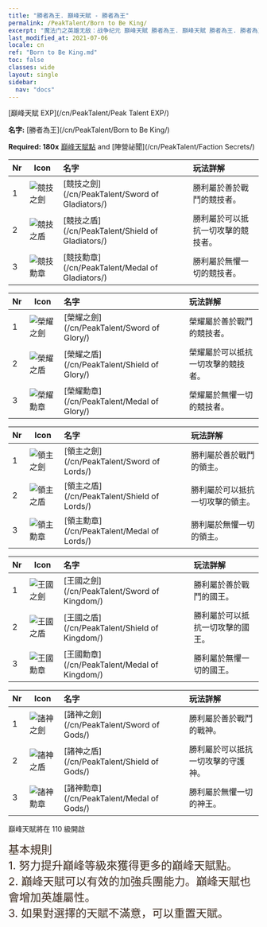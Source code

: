 ```yaml
---
title: "勝者為王. 巔峰天賦 - 勝者為王"
permalink: /PeakTalent/Born to Be King/
excerpt: "魔法门之英雄无敌：战争纪元 巔峰天賦 勝者為王. 巔峰天賦 勝者為王. 勝者為王"
last_modified_at: 2021-07-06
locale: cn
ref: "Born to Be King.md"
toc: false
classes: wide
layout: single
sidebar:
  nav: "docs"
---
```


  [巔峰天賦 EXP](/cn/PeakTalent/Peak Talent EXP/)

  **名字:** [勝者為王](/cn/PeakTalent/Born to Be King/)

  **Required: 180x** [巔峰天賦點](/cn/Items/con_934/) and [陣營祕聞](/cn/PeakTalent/Faction Secrets/)

  | Nr | Icon | 名字 | 玩法詳解 |
  |:---|------|:-----------|:-----------|
  | 1 | ![競技之劍](/images/pt/talent_4101.png) | [競技之劍](/cn/PeakTalent/Sword of Gladiators/) | 勝利屬於善於戰鬥的競技者。 |
  | 2 | ![競技之盾](/images/pt/talent_4102.png) | [競技之盾](/cn/PeakTalent/Shield of Gladiators/) | 勝利屬於可以抵抗一切攻擊的競技者。 |
  | 3 | ![競技勳章](/images/pt/talent_4103.png) | [競技勳章](/cn/PeakTalent/Medal of Gladiators/) | 勝利屬於無懼一切的競技者。 |


  | Nr | Icon | 名字 | 玩法詳解 |
  |:---|------|:-----------|:-----------|
  | 1 | ![榮耀之劍](/images/pt/talent_4201.png) | [榮耀之劍](/cn/PeakTalent/Sword of Glory/) | 榮耀屬於善於戰鬥的競技者。 |
  | 2 | ![榮耀之盾](/images/pt/talent_4202.png) | [榮耀之盾](/cn/PeakTalent/Shield of Glory/) | 榮耀屬於可以抵抗一切攻擊的競技者。 |
  | 3 | ![榮耀勳章](/images/pt/talent_4203.png) | [榮耀勳章](/cn/PeakTalent/Medal of Glory/) | 榮耀屬於無懼一切的競技者。 |


  | Nr | Icon | 名字 | 玩法詳解 |
  |:---|------|:-----------|:-----------|
  | 1 | ![領主之劍](/images/pt/talent_4301.png) | [領主之劍](/cn/PeakTalent/Sword of Lords/) | 勝利屬於善於戰鬥的領主。 |
  | 2 | ![領主之盾](/images/pt/talent_4302.png) | [領主之盾](/cn/PeakTalent/Shield of Lords/) | 勝利屬於可以抵抗一切攻擊的領主。 |
  | 3 | ![領主勳章](/images/pt/talent_4303.png) | [領主勳章](/cn/PeakTalent/Medal of Lords/) | 勝利屬於無懼一切的領主。 |


  | Nr | Icon | 名字 | 玩法詳解 |
  |:---|------|:-----------|:-----------|
  | 1 | ![王國之劍](/images/pt/talent_4401.png) | [王國之劍](/cn/PeakTalent/Sword of Kingdom/) | 勝利屬於善於戰鬥的國王。 |
  | 2 | ![王國之盾](/images/pt/talent_4402.png) | [王國之盾](/cn/PeakTalent/Shield of Kingdom/) | 勝利屬於可以抵抗一切攻擊的國王。 |
  | 3 | ![王國勳章](/images/pt/talent_4403.png) | [王國勳章](/cn/PeakTalent/Medal of Kingdom/) | 勝利屬於無懼一切的國王。 |


  | Nr | Icon | 名字 | 玩法詳解 |
  |:---|------|:-----------|:-----------|
  | 1 | ![諸神之劍](/images/pt/talent_4501.png) | [諸神之劍](/cn/PeakTalent/Sword of Gods/) | 勝利屬於善於戰鬥的戰神。 |
  | 2 | ![諸神之盾](/images/pt/talent_4502.png) | [諸神之盾](/cn/PeakTalent/Shield of Gods/) | 勝利屬於可以抵抗一切攻擊的守護神。 |
  | 3 | ![諸神勳章](/images/pt/talent_4503.png) | [諸神勳章](/cn/PeakTalent/Medal of Gods/) | 勝利屬於無懼一切的神王。 |



  巔峰天賦將在 110 級開啟

  <span style="color: #3c2a1e;font-size:22px">基本規則</span><br/><span style="color: #3c2a1e;font-size:22px">1. 努力提升巔峰等級來獲得更多的巔峰天賦點。</span><br/><span style="color: #3c2a1e;font-size:22px">2. 巔峰天賦可以有效的加強兵團能力。巔峰天賦也會增加英雄屬性。</span><br/><span style="color: #3c2a1e;font-size:22px">3. 如果對選擇的天賦不滿意，可以重置天賦。</span><br/>

